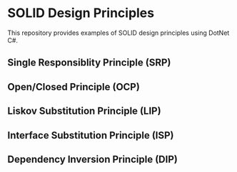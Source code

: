 # SOLID Design Principles
This repository provides examples of SOLID design principles using DotNet C#.

## Single Responsiblity Principle (SRP)

## Open/Closed Principle (OCP)

## Liskov Substitution Principle (LIP)

## Interface Substitution Principle (ISP)

## Dependency Inversion Principle (DIP)
